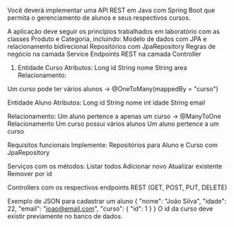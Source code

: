 Você deverá implementar uma API REST em Java com Spring Boot que permita o gerenciamento de alunos e seus respectivos cursos.

A aplicação deve seguir os princípios trabalhados em laboratório com as classes Produto e Categoria, incluindo:
Modelo de dados com JPA e relacionamento bidirecional
Repositórios com JpaRepository
Regras de negócio na camada Service
Endpoints REST na camada Controller

1. Entidade Curso
Atributos:
Long id
String nome
String area
Relacionamento:

Um curso pode ter vários alunos → @OneToMany(mappedBy = "curso")

Entidade Aluno
Atributos:
Long id
String nome
int idade
String email

Relacionamento:
Um aluno pertence a apenas um curso → @ManyToOne
Relacionamento
Um curso possui vários alunos
Um aluno pertence a um curso

Requisitos funcionais
Implemente:
Repositórios para Aluno e Curso com JpaRepository

Serviços com os métodos:
Listar todos
Adicionar novo
Atualizar existente
Remover por id

Controllers com os respectivos endpoints REST (GET, POST, PUT, DELETE)

Exemplo de JSON para cadastrar um aluno
{
  "nome": "João Silva",   "idade": 22,   "email": "joao@email.com",   "curso": {     "id": 1   } }
O id da curso deve existir previamente no banco de dados.
